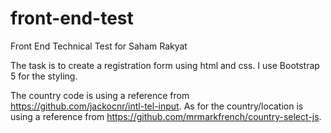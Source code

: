 # front-end-test
Front End Technical Test for Saham Rakyat

The task is to create a registration form using html and css. I use Bootstrap 5 for the styling.

The country code is using a reference from https://github.com/jackocnr/intl-tel-input. As for the country/location is using a reference from https://github.com/mrmarkfrench/country-select-js.
